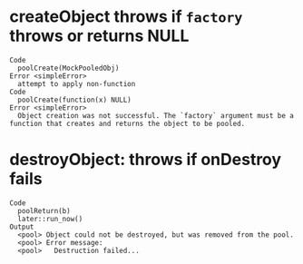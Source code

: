 # createObject throws if `factory` throws or returns NULL

    Code
      poolCreate(MockPooledObj)
    Error <simpleError>
      attempt to apply non-function
    Code
      poolCreate(function(x) NULL)
    Error <simpleError>
      Object creation was not successful. The `factory` argument must be a function that creates and returns the object to be pooled.

# destroyObject: throws if onDestroy fails

    Code
      poolReturn(b)
      later::run_now()
    Output
      <pool> Object could not be destroyed, but was removed from the pool.
      <pool> Error message:
      <pool>   Destruction failed...

